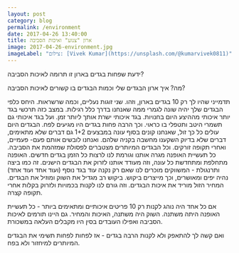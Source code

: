```yaml
---
layout: post
category: blog
permalink: /environment
date: 2017-04-26 13:40:00
title: ארון "צנוע" ואיכות הסביבה
image: 2017-04-26-environment.jpg
imageLabel: "צילום: [Vivek Kumar](https://unsplash.com/@kumarvivek0811)"
---
```


ידעת שפחות בגדים בארון זו תרומה לאיכות הסביבה?

מה? איך ארון הבגדים שלי וכמות הבגדים בו קשורים לאיכות הסביבה?

תדמייני שהיו לך רק 10 בגדים בארון, וזהו. שני זוגות נעליים, וכמה שרשראות.
היחס כלפי הבגדים שלך יהיה שונה לגמרי ממה שאנחנו בדרך כלל רגילות. במצב כזה תרכשי בגד יותר איכותי מההיצע היום בחנויות. בגד איכותי ישרת אותך ליותר זמן. ועל בגד איכותי גם תשמרי היטב ותטפלי בו כראוי. וכך הרבה פחות בגדים היו מגיעים לפח.
הבגדים היום עולים כל כך זול, שאנחנו קונים בסוף עונה במבצעים 1+2 גם דברים שלא מתאימים, דברים שלא בדיוק השקענו מחשבה בקניה שלהם. ואנחנו לובשים אותם פעם- פעמיים, ואחרי תקופה זורקים. וכל הבגדים המיותרים מצטברים לפסולת שמזהמת את הסביבה.
כל תעשיית האופנה מגרה אותנו וגורמת לנו לרצות כל הזמן בגדים חדשים. האופנה מתחלפת ומתחדשת כל עונה, וזה מעודד אותנו לזרוק את הבגדים הישנים.
זה כמו ביצה ותרנגולת - המשווקים מוכרים לנו שאם רק נקנה עוד בגד נוסף (ועוד אחד ועוד אחד) נהיה יפים ומאושרים, וכך מייצרים ביקוש.
ביקוש רב מגדיל את השוק ומוזיל את הבגדים.
המחיר הזול מוריד את איכות הבגדים.
וזה גורם לנו לקנות בכמויות ולזרוק בקלות אחרי תקופה קצרה.

אם כל אחד היה נוהג לקנות רק 10 פריטים איכותיים ומתאימים ביותר - כל תעשיית האופנה היתה משתנה. השוק היה משתנה, האיכות והמחיר. גם היינו תורמים לאיכות הסביבה ואפילו העובדים בסין היו מקבלים העלאה במשכורת.

ואם קשה לך להתאפק ולא לקנות הרבה בגדים - אז לפחות לפחות תשימי את הבגדים המיותרים למיחזור ולא בפח.
